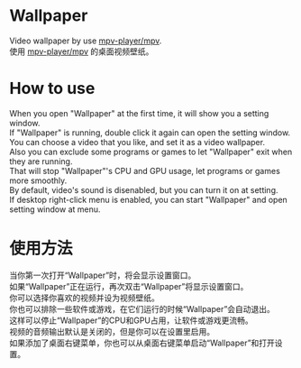 # Wallpaper
Video wallpaper by use [mpv-player/mpv](https://github.com/mpv-player/mpv).  
使用 [mpv-player/mpv](https://github.com/mpv-player/mpv) 的桌面视频壁纸。  
# How to use
When you open "Wallpaper" at the first time, it will show you a setting window.  
If "Wallpaper" is running, double click it again can open the setting window.  
You can choose a video that you like, and set it as a video wallpaper.  
Also you can exclude some programs or games to let "Wallpaper" exit when they are running.  
That will stop "Wallpaper"'s CPU and GPU usage, let programs or games more smoothly.  
By default, video's sound is disenabled, but you can turn it on at setting.  
If desktop right-click menu is enabled, you can start "Wallpaper" and open setting window at menu.  
# 使用方法
当你第一次打开“Wallpaper”时，将会显示设置窗口。  
如果“Wallpaper”正在运行，再次双击“Wallpaper”将显示设置窗口。  
你可以选择你喜欢的视频并设为视频壁纸。  
你也可以排除一些软件或游戏，在它们运行的时候“Wallpaper”会自动退出。  
这样可以停止“Wallpaper”的CPU和GPU占用，让软件或游戏更流畅。  
视频的音频输出默认是关闭的，但是你可以在设置里启用。  
如果添加了桌面右键菜单，你也可以从桌面右键菜单启动“Wallpaper”和打开设置。  
